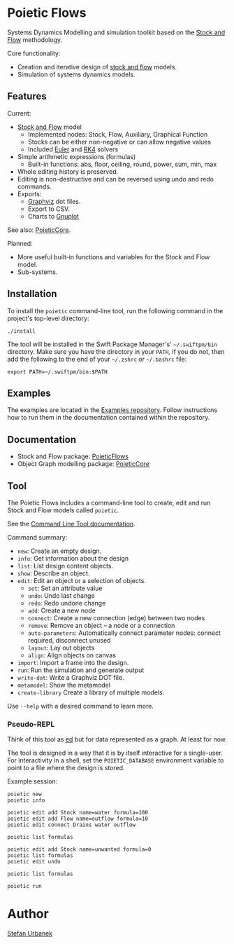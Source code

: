 # Poietic Flows

Systems Dynamics Modelling and simulation toolkit based on the
[Stock and Flow](https://en.wikipedia.org/wiki/Stock_and_flow) methodology.

Core functionality:

- Creation and iterative design of [stock and flow](https://en.wikipedia.org/wiki/Stock_and_flow) models.
- Simulation of systems dynamics models.

## Features

Current:

- [Stock and Flow](https://en.wikipedia.org/wiki/Stock_and_flow) model
    - Implemented nodes: Stock, Flow, Auxiliary, Graphical Function
    - Stocks can be either non-negative or can allow negative values
    - Included [Euler](https://en.wikipedia.org/wiki/Euler_method) and [RK4](https://en.wikipedia.org/wiki/Runge–Kutta_methods) solvers
- Simple arithmetic expressions (formulas)
    - Built-in functions: abs, floor, ceiling, round, power, sum, min, max
- Whole editing history is preserved.
- Editing is non-destructive and can be reversed using undo and
  redo commands.
- Exports:
    - [Graphviz](https://graphviz.org) dot files.
    - Export to CSV.
    - Charts to [Gnuplot](http://gnuplot.info)

See also: [PoieticCore](https://github.com/OpenPoiesis/PoieticCore).


Planned:

- More useful built-in functions and variables for the Stock and Flow model.
- Sub-systems.

## Installation

To install the `poietic` command-line tool, run the following command in the
project's top-level directory:

```
./install
```

The tool will be installed in the Swift Package Manager's' `~/.swiftpm/bin`
directory. Make sure you have the directory in your `PATH`, if you do not, then
add the following to the end of your `~/.zshrc` or `~/.bashrc` file:

```
export PATH=~/.swiftpm/bin:$PATH
```

## Examples

The examples are located in the [Examples repository](https://github.com/OpenPoiesis/PoieticExamples).
Follow instructions how to run them in the documentation contained within the
repository.


## Documentation

- Stock and Flow package: [PoieticFlows](https://openpoiesis.github.io/PoieticFlows/documentation/poieticflows/)
- Object Graph modelling package: [PoieticCore](https://openpoiesis.github.io/PoieticCore/documentation/poieticcore/)

## Tool

The Poietic Flows includes a command-line tool to create, edit and run
Stock and Flow models called `poietic`.

See the [Command Line Tool documentation](Docs/Tool.md).

Command summary:

- `new`: Create an empty design.
- `info`: Get information about the design
- `list`: List design content objects.
- `show`: Describe an object.
- `edit`: Edit an object or a selection of objects.
    - `set`: Set an attribute value
    - `undo`: Undo last change
    - `redo`: Redo undone change
    - `add`: Create a new node
    - `connect`: Create a new connection (edge) between two nodes
    - `remove`: Remove an object – a node or a connection
    - `auto-parameters`: Automatically connect parameter nodes: connect required, disconnect unused
    - `layout`: Lay out objects
    - `align`: Align objects on canvas
- `import`: Import a frame into the design.
- `run`: Run the simulation and generate output
- `write-dot`: Write a Graphviz DOT file.
- `metamodel`: Show the metamodel
- `create-library` Create a library of multiple models.

Use `--help` with a desired command to learn more.

### Pseudo-REPL

Think of this tool as [ed](https://en.wikipedia.org/wiki/Ed_(text_editor)) but
for data represented as a graph. At least for now.

The tool is designed in a way that it is by itself interactive for a single-user. 
For interactivity in a shell, set the `POIETIC_DATABASE` environment variable to
point to a file where the design is stored.

Example session:

```
poietic new
poietic info

poietic edit add Stock name=water formula=100
poietic edit add Flow name=outflow formula=10
poietic edit connect Drains water outflow

poietic list formulas

poietic edit add Stock name=unwanted formula=0
poietic list formulas
poietic edit undo

poietic list formulas

poietic run
```


# Author

[Stefan Urbanek](mailto:stefan.urbanek@gmail.com)

